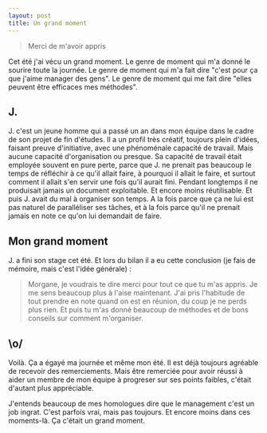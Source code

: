 ```yaml
---
layout: post
title: Un grand moment
---
```


> Merci de m'avoir appris

Cet été j'ai vécu un grand moment. Le genre de moment qui m'a donné le sourire toute la journée. Le genre de moment qui m'a fait dire "c'est pour ça que j'aime manager des gens". Le genre de moment qui me fait dire "elles peuvent être efficaces mes méthodes".

## J.
J. c'est un jeune homme qui a passé un an dans mon équipe dans le cadre de son projet de fin d'études.
Il a un profil très créatif, toujours plein d'idées, faisant preuve d'initiative, avec une phénoménale capacité de travail. Mais aucune capacité d'organisation ou presque.
Sa capacité de travail était employée souvent en pure perte, parce que J. ne prenait pas beaucoup le temps de réfléchir à ce qu'il allait faire, à pourquoi il allait le faire, et surtout comment il allait s'en servir une fois qu'il aurait fini. Pendant longtemps il ne produisait jamais un document exploitable. Et encore moins réutilisable.
Et puis J. avait du mal à organiser son temps. A la fois parce que ça ne lui est pas naturel de paralléliser ses tâches, et à la fois parce qu'il ne prenait jamais en note ce qu'on lui demandait de faire.

## Mon grand moment
J. a fini son stage cet été. Et lors du bilan il a eu cette conclusion (je fais de mémoire, mais c'est l'idée générale) :
> Morgane, je voudrais te dire merci pour tout ce que tu m'as appris. Je me sens beaucoup plus à l'aise maintenant. J'ai pris l'habitude de tout prendre en note quand on est en réunion, du coup je ne perds plus rien. Et puis tu m'as donné beaucoup de méthodes et de bons conseils sur comment m'organiser.

## \o/
Voilà. Ça a égayé ma journée et même mon été.
Il est déjà toujours agréable de recevoir des remerciements. Mais être remerciée pour avoir réussi à aider un membre de mon équipe à progreser sur ses points faibles, c'était d'autant plus appréciable.

J'entends beaucoup de mes homologues dire que le management c'est un job ingrat. C'est parfois vrai, mais pas toujours. Et encore moins dans ces moments-là. Ça c'était un grand moment.
